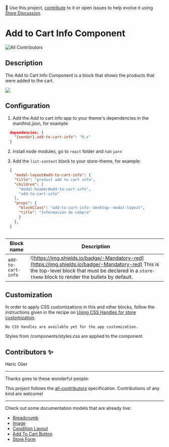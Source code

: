 📢 Use this project, [contribute](https://github.com/{OrganizationName}/{AppName}) to it or open issues to help evolve it using [Store Discussion](https://github.com/vtex-apps/store-discussion).

# Add to Cart Info Component

<!-- DOCS-IGNORE:start -->
<!-- ALL-CONTRIBUTORS-BADGE:START - Do not remove or modify this section -->
![All Contributors](https://img.shields.io/badge/all_contributors-1-orange.svg?style=flat-square)
<!-- ALL-CONTRIBUTORS-BADGE:END -->
<!-- DOCS-IGNORE:end -->

## Description

The Add to Cart Info Component is a block that shows the products that were added to the cart.

![](https://i.imgur.com/cEIzzWt.gif)

## Configuration 

1. Add the Add to cart info app to your theme's dependencies in the manifest.json, for example:
```json
  dependencies: {
    "{vendor}.add-to-cart-info": "0.x"
  }
 ```
 
2. install node modules, go to `react` folder and run `yarn`
 
3. Add the `list-context` block to your store-theme, for example:
```json
  {
    "modal-layout#add-to-cart-info": {
    "title": "product add to cart info",
    "children": [
      "modal-header#add-to-cart-info",
      "add-to-cart-info"
    ],
    "props": {
      "blockClass": "add-to-cart-info--desktop--modal-layout",
      "title": "Información de compra"
      }
    },
  }
  
   ```
Block name     | Description                                      |
| -------------- | ----------------------------------------------- |
| `add-to-cart-info` | ![https://img.shields.io/badge/-Mandatory-red](https://img.shields.io/badge/-Mandatory-red)  This is the top-level block that must be declared in a `store-theme` block to render the bullets by default.   |

## Customization

In order to apply CSS customizations in this and other blocks, follow the instructions given in the recipe on [Using CSS Handles for store customization](https://vtex.io/docs/recipes/style/using-css-handles-for-store-customization).

`No CSS Handles are available yet for the app customization.`

Styles from /components/styles.css are applied to the component.

<!-- DOCS-IGNORE:start -->

## Contributors ✨

Heric Olier

---

Thanks goes to these wonderful people:

<!-- ALL-CONTRIBUTORS-LIST:START - Do not remove or modify this section -->
<!-- prettier-ignore-start -->
<!-- markdownlint-disable -->
<!-- markdownlint-enable -->
<!-- prettier-ignore-end -->
<!-- ALL-CONTRIBUTORS-LIST:END -->

This project follows the [all-contributors](https://github.com/all-contributors/all-contributors) specification. Contributions of any kind are welcome!

<!-- DOCS-IGNORE:end -->

---- 

Check out some documentation models that are already live: 
- [Breadcrumb](https://github.com/vtex-apps/breadcrumb)
- [Image](https://vtex.io/docs/components/general/vtex.store-components/image)
- [Condition Layout](https://vtex.io/docs/components/all/vtex.condition-layout@1.1.6/)
- [Add To Cart Button](https://vtex.io/docs/components/content-blocks/vtex.add-to-cart-button@0.9.0/)
- [Store Form](https://vtex.io/docs/components/all/vtex.store-form@0.3.4/)
